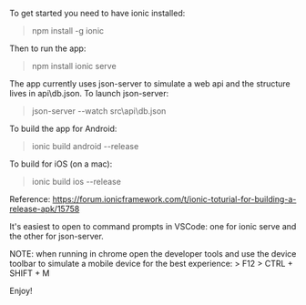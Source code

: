 To get started you need to have ionic installed:

> npm install -g ionic

Then to run the app:

> npm install
> ionic serve

The app currently uses json-server to simulate a web api and the structure lives in api\db.json.  To launch json-server:

> json-server --watch src\api\db.json



To build the app for Android:
> ionic build android --release

To build for iOS (on a mac):
> ionic build ios --release

Reference: https://forum.ionicframework.com/t/ionic-toturial-for-building-a-release-apk/15758



It's easiest to open to command prompts in VSCode: one for ionic serve and the other for json-server.

NOTE: when running in chrome open the developer tools and use the device toolbar to simulate a mobile device for the best experience:
    > F12
    > CTRL + SHIFT + M

Enjoy!

